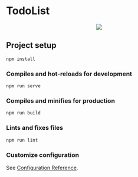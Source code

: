 # TodoList

<p align="center">
  <img src="https://user-images.githubusercontent.com/93844556/192630210-0fad3a98-c075-41fa-a4a6-8fd82abcd6e5.png" />
</p>

## Project setup
```
npm install
```

### Compiles and hot-reloads for development
```
npm run serve
```

### Compiles and minifies for production
```
npm run build
```

### Lints and fixes files
```
npm run lint
```

### Customize configuration
See [Configuration Reference](https://cli.vuejs.org/config/).
